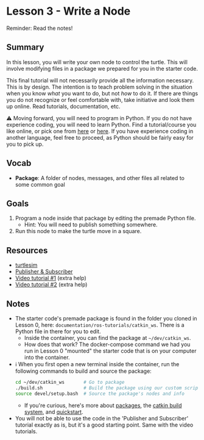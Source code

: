 # Lesson 3 - Write a Node

Reminder: Read the notes!

## Summary
In this lesson, you will write your own node to control the turtle. This will involve modifying files in a package we prepared for you in the starter code.

This final tutorial will not necessarily provide all the information necessary. This is by design. The intention is to teach problem solving in the situation when you know _what_ you want to do, but not _how_ to do it. If there are things you do not recognize or feel comfortable with, take initiative and look them up online. Read tutorials, documentation, etc.

:warning: Moving forward, you will need to program in Python. If you do not have experience coding, you will need to learn Python. Find a tutorial/course you like online, or pick one from [here](https://stackify.com/learn-python-tutorials/#post-21937-_u49dnodg9ai6) or [here](https://gitconnected.com/learn/python). If you have experience coding in another language, feel free to proceed, as Python should be fairly easy for you to pick up.

## Vocab
- **Package**: A folder of nodes, messages, and other files all related to some common goal

## Goals
1. Program a node inside that package by editing the premade Python file.
    - Hint: You will need to publish something somewhere.
2. Run this node to make the turtle move in a square.

## Resources
- [turtlesim](http://wiki.ros.org/turtlesim)
- [Publisher & Subscriber](http://wiki.ros.org/ROS/Tutorials/WritingPublisherSubscriber%28python%29)
- [Video tutorial #1](https://youtu.be/4Lifb9Cg_9w) (extra help)
- [Video tutorial #2](https://youtu.be/D7ISrmszozk) (extra help)

## Notes
- The starter code's premade package is found in the folder you cloned in Lesson 0, here: `documentation/ros-tutorials/catkin_ws`. There is a Python file in there for you to edit.
    - Inside the container, you can find the package at `~/dev/catkin_ws`.
    - How does that work? The docker-compose command we had you run in Lesson 0 "mounted" the starter code that is on your computer into the container.
- :information_source: When you first open a new terminal inside the container, run the following commands to build and source the package:
    ```bash
    cd ~/dev/catkin_ws       # Go to package
    ./build.sh               # Build the package using our custom script
    source devel/setup.bash  # Source the package's nodes and info
    ```
    - If you're curious, here's more about [packages](http://wiki.ros.org/ROS/Tutorials/CreatingPackage), the [catkin build system](https://catkin-tools.readthedocs.io/en/latest/index.html), and [quickstart](https://catkin-tools.readthedocs.io/en/latest/quick_start.html).
- You will not be able to use the code in the 'Publisher and Subscriber' tutorial exactly as is, but it's a good starting point. Same with the video tutorials.
